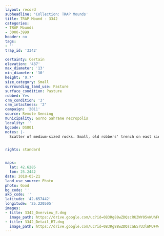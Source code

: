```yaml
---
layout: record
subheadline: 'Collection: TRAP Mounds'
title: TRAP Mound - 3342
categories:
- TRAP Mounds
- 3000-3999
header: no
tags:
- ''
trap_id: '3342'

certainty: Certain
elevation: '437'
max_diameter: '13'
min_diameter: '10'
height: '0.7'
size_category: Small
surrounding_land_use: Pasture
surface_condition: Pasture
robbed: Yes
crm_condition: '3'
crm_intactness: '2'
campaign: '2011'
source: Remote Sensing
municipality: Gorno Sahrane necropolis
locality: ''
bgcode: DS001
notes: |-
  Scatter of medium-sized rocks. Small, old robbers' trench on east side. Reasonable good condition.


rights: standard


maps:
  lat: 42.6285
  lon: 25.2442
date: 2018-05-21
land_use_source: Photo
photo: Good
bg_code: ''
akb_code: ''
latitude: '42.657442'
longitude: '25.220505'
images:
- title: 3342_Overview_E.dng
  image_path: https://drive.google.com/uc?id=0B3Rg88wZDQscRUZWY05vWUhFQWc
- title: 3342_Detail_RT.dng
  image_path: https://drive.google.com/uc?id=0B3Rg88wZDQscaE5rU3lWMUFVcDg
---
```

